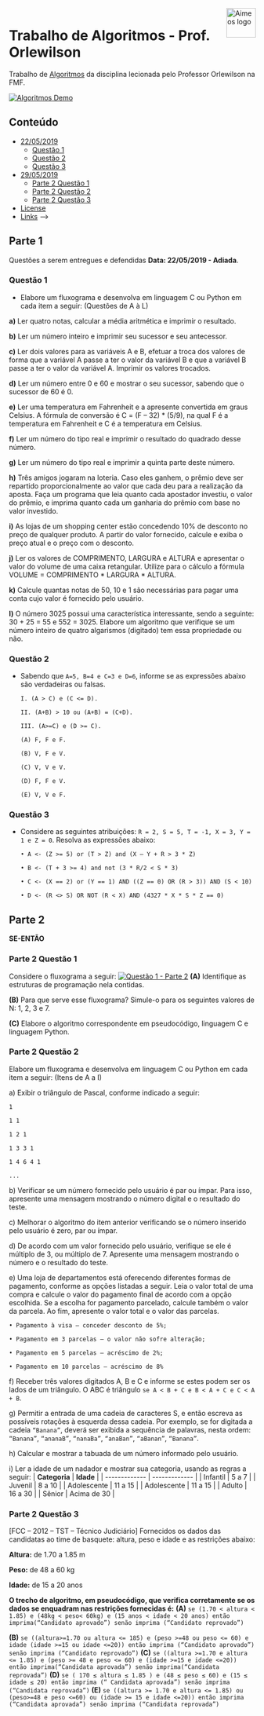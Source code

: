 <a href="https://github.com/lintonjr/algoritmos_orlewilson">
    <img src="https://d3pwz8qrais8b7.cloudfront.net/portal-wyden/public/custom-uploads/wyden-footer.png" alt="Aimeos logo" title="Trabalho de Algoritmos" align="right" height="60" />
</a>

# Trabalho de Algoritmos - Prof. Orlewilson

Trabalho de [Algoritmos](https://github.com/lintonjr/algoritmos_orlewilson) da disciplina lecionada pelo Professor Orlewilson na FMF.

[![Algoritmos Demo](http://oi66.tinypic.com/10da1lg.jpg)](http://oi66.tinypic.com/10da1lg.jpg)

## Conteúdo

- [22/05/2019](#Parte-1)
  - [Questão 1](#Questão-1)
  - [Questão 2](#Questão-2)
  - [Questão 3](#Questão-3)
- [29/05/2019](#Parte-2)
  - [Parte 2 Questão 1](#Parte-2-Questão-1)
  - [Parte 2 Questão 2](#Parte-2-Questão-2)
  - [Parte 2 Questão 3](#Parte-2-Questão-3)
- [License](#license)
- [Links](#links) -->

## Parte 1

Questões a serem entregues e defendidas **Data: 22/05/2019 - Adiada**.

### Questão 1

- Elabore um fluxograma e desenvolva em linguagem C ou Python em cada item a seguir: (Questões de A à L)

**a)** Ler quatro notas, calcular a média aritmética e imprimir o resultado.

**b)** Ler um número inteiro e imprimir seu sucessor e seu antecessor.

**c)** Ler dois valores para as variáveis A e B, efetuar a troca dos valores de forma que a
variável A passe a ter o valor da variável B e que a variável B passe a ter o valor da
variável A. Imprimir os valores trocados.

**d)** Ler um número entre 0 e 60 e mostrar o seu sucessor, sabendo que o sucessor de 60
é 0.

**e)** Ler uma temperatura em Fahrenheit e a apresente convertida em graus Celsius. A
fórmula de conversão é C = (F – 32) \* (5/9), na qual F é a temperatura em Fahrenheit
e C é a temperatura em Celsius.

**f)** Ler um número do tipo real e imprimir o resultado do quadrado desse número.

**g)** Ler um número do tipo real e imprimir a quinta parte deste número.

**h)** Três amigos jogaram na loteria. Caso eles ganhem, o prêmio deve ser repartido
proporcionalmente ao valor que cada deu para a realização da aposta. Faça um
programa que leia quanto cada apostador investiu, o valor do prêmio, e imprima
quanto cada um ganharia do prêmio com base no valor investido.

**i)** As lojas de um shopping center estão concedendo 10% de desconto no preço de
qualquer produto. A partir do valor fornecido, calcule e exiba o preço atual e o preço
com o desconto.

**j)** Ler os valores de COMPRIMENTO, LARGURA e ALTURA e apresentar o valor do volume
de uma caixa retangular. Utilize para o cálculo a fórmula VOLUME = COMPRIMENTO \*
LARGURA \* ALTURA.

**k)** Calcule quantas notas de 50, 10 e 1 são necessárias para pagar uma conta cujo valor é
fornecido pelo usuário.

**l)** O número 3025 possui uma característica interessante, sendo a seguinte: 30 + 25 = 55
e 552 = 3025. Elabore um algoritmo que verifique se um número inteiro de quatro
algarismos (digitado) tem essa propriedade ou não.

### Questão 2

- Sabendo que `A=5, B=4 e C=3 e D=6`, informe se as expressões abaixo são verdadeiras ou
  falsas.

  ```
  I. (A > C) e (C <= D).

  II. (A+B) > 10 ou (A+B) = (C+D).

  III. (A>=C) e (D >= C).

  (A) F, F e F.

  (B) V, F e V.

  (C) V, V e V.

  (D) F, F e V.

  (E) V, V e F.
  ```

### Questão 3

- Considere as seguintes atribuições: `R = 2, S = 5, T = -1, X = 3, Y = 1 e Z = 0`. Resolva as
  expressões abaixo:

  ```
  • A <- (Z >= 5) or (T > Z) and (X – Y + R > 3 * Z)

  • B <- (T + 3 >= 4) and not (3 * R/2 < S * 3)

  • C <- (X == 2) or (Y == 1) AND ((Z == 0) OR (R > 3)) AND (S < 10)

  • D <- (R <> S) OR NOT (R < X) AND (4327 * X * S * Z == 0)
  ```

## Parte 2

**SE-ENTÃO**

### Parte 2 Questão 1

Considere o fluxograma a seguir:
[![Questão 1 - Parte 2](http://oi63.tinypic.com/2e6a3xk.jpg)](http://oi63.tinypic.com/2e6a3xk.jpg)
**(A)** Identifique as estruturas de programação nela contidas.

**(B)** Para que serve esse fluxograma? Simule-o para os seguintes valores de N: 1, 2, 3 e 7.

**(C)** Elabore o algoritmo correspondente em pseudocódigo, linguagem C e linguagem
Python.

### Parte 2 Questão 2

Elabore um fluxograma e desenvolva em linguagem C ou Python em cada item a seguir: (Itens de A a I)

a) Exibir o triângulo de Pascal, conforme indicado a seguir:

```
1

1 1

1 2 1

1 3 3 1

1 4 6 4 1

...
```

b) Verificar se um número fornecido pelo usuário é par ou ímpar. Para isso, apresente
uma mensagem mostrando o número digital e o resultado do teste.

c) Melhorar o algoritmo do item anterior verificando se o número inserido pelo usuário
é zero, par ou ímpar.

d) De acordo com um valor fornecido pelo usuário, verifique se ele é múltiplo de 3, ou
múltiplo de 7. Apresente uma mensagem mostrando o número e o resultado do teste.

e) Uma loja de departamentos está oferecendo diferentes formas de pagamento,
conforme as opções listadas a seguir. Leia o valor total de uma compra e calcule o valor
do pagamento final de acordo com a opção escolhida. Se a escolha for pagamento
parcelado, calcule também o valor da parcela. Ao fim, apresente o valor total e o valor
das parcelas.

```
• Pagamento à visa – conceder desconto de 5%;

• Pagamento em 3 parcelas – o valor não sofre alteração;

• Pagamento em 5 parcelas – acréscimo de 2%;

• Pagamento em 10 parcelas – acréscimo de 8%
```

f) Receber três valores digitados A, B e C e informe se estes podem ser os lados de um
triângulo. O ABC é triângulo `se A < B + C e B < A + C e C < A + B`.

g) Permitir a entrada de uma cadeia de caracteres S, e então escreva as possíveis
rotações à esquerda dessa cadeia. Por exemplo, se for digitada a cadeia `“Banana”`,
deverá ser exibida a sequência de palavras, nesta ordem: `“Banana”`, `“ananaB”`,
`“nanaBa”`, `“anaBan”`, `“aBanan”`, `“Banana”`.

h) Calcular e mostrar a tabuada de um número informado pelo usuário.

i) Ler a idade de um nadador e mostrar sua categoria, usando as regras a seguir:
| **Categoria** | **Idade** |
| ------------- | ------------- |
| Infantil | 5 a 7 |
| Juvenil | 8 a 10 |
| Adolescente | 11 a 15 |
| Adolescente | 11 a 15 |
| Adulto | 16 a 30 |
| Sênior | Acima de 30 |

### Parte 2 Questão 3

[FCC – 2012 – TST – Técnico Judiciário] Fornecidos os dados das candidatas ao time de
basquete: altura, peso e idade e as restrições abaixo:

**Altura:** de 1.70 a 1.85 m

**Peso:** de 48 a 60 kg

**Idade:** de 15 a 20 anos

**O trecho de algoritmo, em pseudocódigo, que verifica corretamente se os dados se enquadram nas restrições fornecidas é:**
**(A)** `se (1.70 < altura < 1.85) e (48kg < peso< 60kg) e (15 anos < idade < 20 anos) então imprima(“Candidato aprovado”) senão imprima (“Candidato reprovado”)`

**(B)** `se ((altura>=1.70 ou altura <= 185) e (peso >=48 ou peso <= 60) e idade (idade >=15 ou idade <=20)) então imprima (“Candidato aprovado”) senão imprima (“Candidato reprovado”)`
**(C)** `se ((altura >=1.70 e altura <= 1.85) e (peso >= 48 e peso <= 60) e (idade >=15 e idade <=20)) então imprima(“Candidata aprovada”) senão imprima(“Candidata reprovada”)`
**(D)** `se ( 170 ≤ altura ≤ 1.85 ) e (48 ≤ peso ≤ 60) e (15 ≤ idade ≤ 20) então imprima (“ Candidata aprovada”) senão imprima (“Candidata reprovada”)`
**(E)** `se ((altura >= 1.70 e altura <= 1.85) ou (peso>=48 e peso <=60) ou (idade >= 15 e idade <=20)) então imprima (“Candidata aprovada”) senão imprima (“Candidata reprovada”)`

<!-- ## Page setup

The page setup for an Aimeos web shop is easy if you import the [standard page tree for TYPO3 8.7/9.5](https://aimeos.org/docs/TYPO3/Install_Aimeos/Setup_pages#Download) into your TYPO3 installation.

### Go to the import view

- In Web::Page, root page (the one with the globe)
- Right click on the globe
- Move the cursor to "Branch actions"
- In the sub-menu, click on "Import from .t3d"

![Go to the import view](https://aimeos.org/docs/images/Aimeos-typo3-pages-menu.png)

### Upload the page tree file

- In the page import dialog
- Select the "Upload" tab (2nd one)
- Click on the "Select" dialog
- Choose the file you've downloaded
- Press the "Upload files" button

![Upload the page tree file](https://aimeos.org/docs/images/Aimeos-typo3-pages-upload.png)

### Import the uploaded page tree file

- In Import / Export view
- Select the uploaded file from the drop-down menu
- Click on the "Preview" button
- The pages that will be imported are shown below
- Click on the "Import" button that has appeared
- Confirm to import the pages

![Import the uploaded page tree file](https://aimeos.org/docs/images/Aimeos-typo3-pages-import.png)

Now you have a new page "Shop" in your page tree including all required sub-pages.

## License

The Aimeos TYPO3 extension is licensed under the terms of the GPL Open Source
license and is available for free.

## Links

- [Web site](https://aimeos.org/integrations/typo3-shop-extension/)
- [Documentation](https://aimeos.org/docs/TYPO3)
- [Forum](https://aimeos.org/help/typo3-extension-f16/)
- [Issue tracker](https://github.com/aimeos/aimeos-typo3/issues)
- [Source code](https://github.com/aimeos/aimeos-typo3) -->
